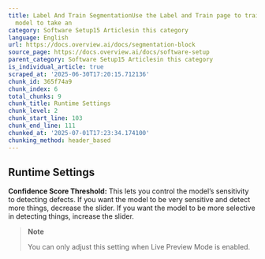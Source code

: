 ```yaml
---
title: Label And Train SegmentationUse the Label and Train page to train a deep-learning
  model to take an
category: Software Setup15 Articlesin this category
language: English
url: https://docs.overview.ai/docs/segmentation-block
source_page: https://docs.overview.ai/docs/software-setup
parent_category: Software Setup15 Articlesin this category
is_individual_article: true
scraped_at: '2025-06-30T17:20:15.712136'
chunk_id: 365f74a9
chunk_index: 6
total_chunks: 9
chunk_title: Runtime Settings
chunk_level: 2
chunk_start_line: 103
chunk_end_line: 111
chunked_at: '2025-07-01T17:23:34.174100'
chunking_method: header_based
---
```


## Runtime Settings

**Confidence Score Threshold:** This lets you control the model’s sensitivity to detecting defects. If you want the model to be very sensitive and detect more things, decrease the slider. If you want the model to be more selective in detecting things, increase the slider.

> **Note**
> 
> You can only adjust this setting when Live Preview Mode is enabled.
